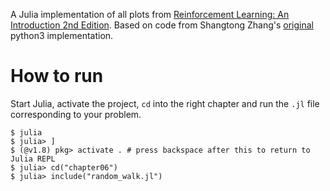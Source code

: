 A Julia implementation of all plots from [Reinforcement Learning: An Introduction 2nd Edition](http://incompleteideas.net/book/the-book-2nd.html). Based on code from Shangtong Zhang's [original](https://github.com/ShangtongZhang/reinforcement-learning-an-introduction) python3 implementation.
# How to run
Start Julia, activate the project, `cd` into the right chapter and run the `.jl` file corresponding to your problem.

```sh-session
$ julia
$ julia> ]
$ (@v1.8) pkg> activate . # press backspace after this to return to Julia REPL
$ julia> cd("chapter06")
$ julia> include("random_walk.jl")
```